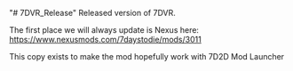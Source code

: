 "# 7DVR_Release" 
Released version of 7DVR.

The first place we will always update is Nexus here:
https://www.nexusmods.com/7daystodie/mods/3011

This copy exists to make the mod hopefully work with 7D2D Mod Launcher
